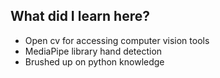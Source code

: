 ## What did I learn here?

- Open cv for accessing computer vision tools
- MediaPipe library hand detection
- Brushed up on python knowledge
